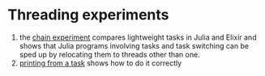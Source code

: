 # Threading experiments

1. the [chain experiment](https://github.com/pbayer/ThreadingExperiments.jl/tree/master/experiments/chain) compares lightweight tasks in Julia and Elixir and shows that Julia programs involving tasks and task switching can be sped up by relocating them to threads other than one.
2. [printing from a task](https://discourse.julialang.org/t/printing-from-a-task/43698) shows how to do it correctly 
